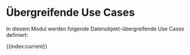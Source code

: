 # Übergreifende Use Cases


In diesem Modul werden folgende Datenobjekt-übergreifende Use Cases definiert:

{{index:current}}
